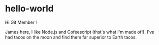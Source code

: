 # hello-world

Hi Git Member !

James here, I like Node.js and Cofeescript (thst's what I'm made of!).
I've had tacos on the moon and find them far superior to Earth tacos.
